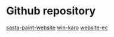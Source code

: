 # Github repository

[sasta-paint-website](https://github.com/projectsAbinash/sasta-paint-website)
[win-karo](https://github.com/codeAbinash/win-karo)
[website-ec](https://github.com/codeAbinash/website-ec)